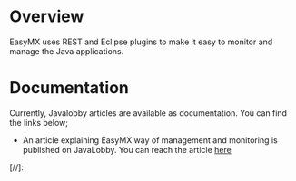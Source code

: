# Overview
EasyMX uses REST and Eclipse plugins to make it easy to monitor and manage the Java applications.

# Documentation
Currently, Javalobby articles are available as documentation. You can find the links below;

  - An article explaining EasyMX way of management and monitoring is published on JavaLobby. You can reach the article [here][jlArticle]


[//]:

   [jlarticle]: <https://dzone.com/articles/easymx-alternative-jmx>